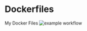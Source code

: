 # Dockerfiles
My  Docker Files
![example workflow](https://github.com/blgnksy/Dockerfiles/actions/workflows/dockerpush.yml/badge.svg)
